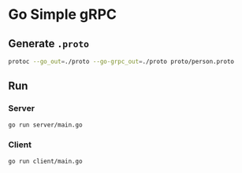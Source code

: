 # Go Simple gRPC

## Generate `.proto`
```bash
protoc --go_out=./proto --go-grpc_out=./proto proto/person.proto
```

## Run
### Server
```bash
go run server/main.go
```

### Client
```bash
go run client/main.go
```